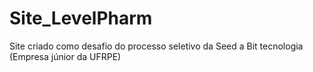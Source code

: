 # Site_LevelPharm

Site criado como desafio do processo seletivo da Seed a Bit tecnologia (Empresa júnior da UFRPE)
